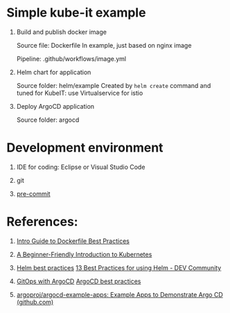 # Simple kube-it example

1. Build and publish docker image

   Source file: Dockerfile
   In example, just based on nginx image

   Pipeline: .github/workflows/image.yml

2. Helm chart for application

   Source folder: helm/example
   Created by `helm create` command and tuned for KubeIT: use Virtualservice for istio

3. Deploy ArgoCD application

   Source folder: argocd

# Development environment

1. IDE for coding: Eclipse or Visual Studio Code

2. git

3. [pre-commit](https://pre-commit.com/)

# References:

1. [Intro Guide to Dockerfile Best Practices](https://www.docker.com/blog/intro-guide-to-dockerfile-best-practices)

2. [A Beginner-Friendly Introduction to Kubernetes](https://towardsdatascience.com/a-beginner-friendly-introduction-to-kubernetes-540b5d63b3d7)

3. [Helm best practices](https://helm.sh/docs/chart_best_practices/)
   [13 Best Practices for using Helm - DEV Community](https://dev.to/coder_society/13-best-practices-for-using-helm-2mac)

4. [GitOps with ArgoCD](https://codefresh.io/learn/argo-cd/)
   [ArgoCD best practices](https://codefresh.io/blog/argo-cd-best-practices)

5. [argoproj/argocd-example-apps: Example Apps to Demonstrate Argo CD (github.com)](https://github.com/argoproj/argocd-example-apps)
